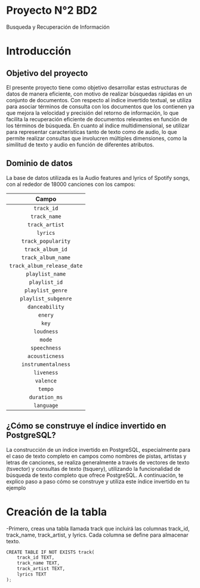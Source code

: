 # Proyecto N°2 BD2
Busqueda y Recuperación de Información

# Introducción

## Objetivo del proyecto
El presente proyecto tiene como objetivo desarrollar estas estructuras de datos de manera eficiente, con motivo de realizar búsquedas rápidas en un conjunto de documentos.
Con respecto al índice invertido textual, se utiliza para asociar términos de consulta con los documentos que los contienen ya que mejora la velocidad y precisión del retorno de información, lo que facilita la recuperación eficiente de documentos relevantes en función de los términos de búsqueda.
En cuanto al índice multidimensional, se utilizar para representar características tanto de texto como de audio, lo que permite realizar consultas que involucren múltiples dimensiones, como la similitud de texto y audio en función de diferentes atributos.


## Dominio de datos
La base de datos utilizada es la Audio features and lyrics of Spotify songs, con al rededor de 18000 canciones con los campos:

|    **Campo**    |
|:---------------:|
| ```track_id```        | 
| ```track_name```  | 
| ```track_artist``` | 
| ```lyrics``` | 
| ```track_popularity``` | 
| ```track_album_id``` |
| ```track_album_name``` | 
| ```track_album_release_date``` |
| ```playlist_name``` |
| ```playlist_id``` |
| ```playlist_genre``` |
| ```playlist_subgenre``` |
| ```danceability``` |
| ```enery``` | 
| ```key``` | 
| ```loudness``` | 
| ```mode``` | 
| ```speechness``` | 
| ```acousticness``` | 
| ```instrumentalness``` | 
| ```liveness``` |
| ```valence``` |
| ```tempo``` |
| ```duration_ms``` |
| ```language``` |






## ¿Cómo se construye el índice invertido en PostgreSQL?

La construcción de un índice invertido en PostgreSQL, especialmente para el caso de texto completo en campos como nombres de pistas, artistas y letras de canciones, se realiza generalmente a través de vectores de texto (tsvector) y consultas de texto (tsquery), utilizando la funcionalidad de búsqueda de texto completo que ofrece PostgreSQL. A continuación, te explico paso a paso cómo se construye y utiliza este índice invertido en tu ejemplo

# Creación de la tabla 
-Primero, creas una tabla llamada track que incluirá las columnas track_id, track_name, track_artist, y lyrics. Cada columna se define para almacenar texto.

```python
CREATE TABLE IF NOT EXISTS track(
    track_id TEXT,
    track_name TEXT,
    track_artist TEXT,
    lyrics TEXT
);


```

